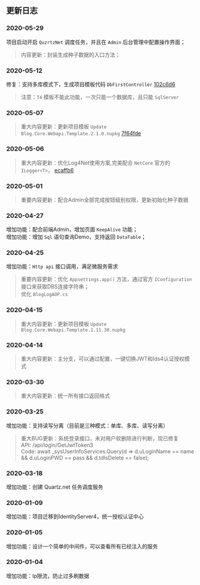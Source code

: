 ﻿
## 更新日志


### 2020-05-29
项目启动开启 `QuzrtzNet` 调度任务，并且在 `Admin` 后台管理中配置操作界面；  
> 内容更新：封装生成种子数据的入口方法；   



### 2020-05-12
修复：支持多库模式下，生成项目模板代码 `DbFirstController`  [102c6d6](https://github.com/anjoy8/Blog.Core/commit/102c6d6bfcafd06bf5241844759dea5e7a6815da) 
> 注意：`T4` 模板不能此功能，一次只能一个数据库，且只能 `SqlServer`


### 2020-05-07
> 重大内容更新：更新项目模板 `Update Blog.Core.Webapi.Template.2.1.0.nupkg`  [7f64fde](https://github.com/anjoy8/Blog.Core/commit/7f64fde5507f7a8572372dcadb6af5110bd37d68) 


###  2020-05-06  
> 重大内容更新：优化Log4Net使用方案,完美配合 `NetCore` 官方的 `ILogger<T>`， [ecaffb6](https://github.com/anjoy8/Blog.Core/commit/ecaffb66bdf10a90c087d01e6e817e54f23a97d4)  


### 2020-05-01

> 重要内容更新：配合Admin全部完成按钮级别权限，更新初始化种子数据

### 2020-04-27

增加功能：配合前端Admin，增加页面 `KeepAlive` 功能；  
增加功能：增加 `Sql` 语句查询Demo，支持返回 `DataTable`；


### 2020-04-25

增加功能：`Http api` 接口调用，满足微服务需求
> 重要内容更新：优化 `Appsettings.app()` 方法，通过官方 `IConfiguration` 接口来获取DBS连接字符串；  
> 优化 `BlogLogAOP.cs`


### 2020-04-15

> 重大内容更新：更新项目模板 `Update Blog.Core.Webapi.Template.1.11.30.nupkg`

  
###  2020-04-14  
> 重大内容更新：主分支，可以通过配置，一键切换JWT和Ids4认证授权模式    


###  2020-03-30  
> 重大内容更新：统一所有接口返回格式  
  

###  2020-03-25  
增加功能：支持读写分离（目前是三种模式：单库、多库、读写分离）   
> 重大BUG更新：系统登录接口，未对用户软删除进行判断，现已修复  
> API:  /api/login/GetJwtToken3  
> Code: await _sysUserInfoServices.Query(d => d.uLoginName == name && d.uLoginPWD == pass && d.tdIsDelete == false);  

  

###  2020-03-18  
增加功能：创建 Quartz.net 任务调度服务  
  

###  2020-01-09  
增加功能：项目迁移到IdentityServer4，统一授权认证中心   


###  2020-01-05  
增加功能：设计一个简单的中间件，可以查看所有已经注入的服务  
  

###  2020-01-04  
增加功能：Ip限流，防止过多刷数据  
